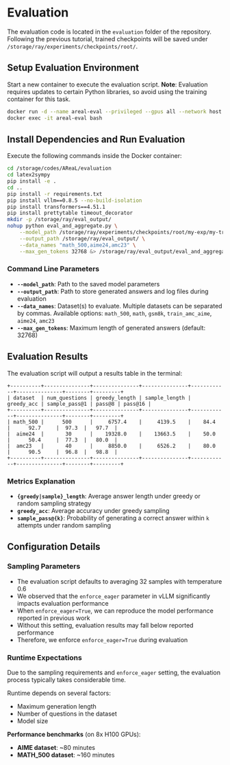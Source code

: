 # Evaluation

The evaluation code is located in the `evaluation` folder of the repository. Following the previous tutorial, trained checkpoints will be saved under `/storage/ray/experiments/checkpoints/root/`.

## Setup Evaluation Environment

Start a new container to execute the evaluation script. **Note**: Evaluation requires updates to certain Python libraries, so avoid using the training container for this task.

```bash
docker run -d --name areal-eval --privileged --gpus all --network host --shm-size 700g -v /storage:/storage ghcr.io/inclusionai/areal-runtime:v0.3.0 /bin/bash -c "tail -f /dev/null"
docker exec -it areal-eval bash
```

## Install Dependencies and Run Evaluation

Execute the following commands inside the Docker container:

```bash
cd /storage/codes/AReaL/evaluation
cd latex2sympy
pip install -e .
cd ..
pip install -r requirements.txt 
pip install vllm==0.8.5 --no-build-isolation
pip install transformers==4.51.1
pip install prettytable timeout_decorator
mkdir -p /storage/ray/eval_output/
nohup python eval_and_aggregate.py \
    --model_path /storage/ray/experiments/checkpoints/root/my-exp/my-trial/epoch1epochstep20globalstep20/ \
    --output_path /storage/ray/eval_output/ \
    --data_names "math_500,aime24,amc23" \
    --max_gen_tokens 32768 &> /storage/ray/eval_output/eval_and_aggregate_parallel.log &
```

### Command Line Parameters

- **`--model_path`**: Path to the saved model parameters
- **`--output_path`**: Path to store generated answers and log files during evaluation
- **`--data_names`**: Dataset(s) to evaluate. Multiple datasets can be separated by commas. Available options: `math_500`, `math`, `gsm8k`, `train_amc_aime`, `aime24`, `amc23`
- **`--max_gen_tokens`**: Maximum length of generated answers (default: 32768)

## Evaluation Results

The evaluation script will output a results table in the terminal:

```
+----------+---------------+---------------+---------------+------------+---------------+--------+---------+
| dataset  | num_questions | greedy_length | sample_length | greedy_acc | sample_pass@1 | pass@8 | pass@16 |
+----------+---------------+---------------+---------------+------------+---------------+--------+---------+
| math_500 |      500      |     6757.4    |     4139.5    |    84.4    |      92.7     |  97.3  |   97.7  |
|  aime24  |       30      |    19328.0    |    13663.5    |    50.0    |      50.4     |  77.3  |   80.0  |
|  amc23   |       40      |     8850.0    |     6526.2    |    80.0    |      90.5     |  96.8  |   98.8  |
+----------+---------------+---------------+---------------+------------+---------------+--------+---------+
```

### Metrics Explanation

- **`{greedy|sample}_length`**: Average answer length under greedy or random sampling strategy
- **`greedy_acc`**: Average accuracy under greedy sampling
- **`sample_pass@{k}`**: Probability of generating a correct answer within `k` attempts under random sampling

## Configuration Details

### Sampling Parameters

- The evaluation script defaults to averaging 32 samples with temperature 0.6
- We observed that the `enforce_eager` parameter in vLLM significantly impacts evaluation performance
- When `enforce_eager=True`, we can reproduce the model performance reported in previous work
- Without this setting, evaluation results may fall below reported performance
- Therefore, we enforce `enforce_eager=True` during evaluation

### Runtime Expectations

Due to the sampling requirements and `enforce_eager` setting, the evaluation process typically takes considerable time.

Runtime depends on several factors:
- Maximum generation length
- Number of questions in the dataset  
- Model size

**Performance benchmarks** (on 8x H100 GPUs):
- **AIME dataset**: ~80 minutes
- **MATH_500 dataset**: ~160 minutes
